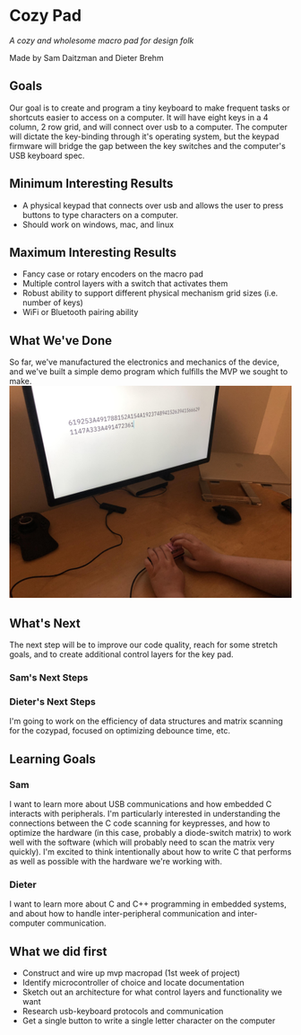 # Cozy Pad
*A cozy and wholesome macro pad for design folk*

Made by Sam Daitzman and Dieter Brehm

##  Goals
Our goal is to create and program a tiny keyboard to make frequent tasks or
shortcuts easier to access on a computer. It will have eight keys in a 4 column,
2 row grid, and will connect over usb to a computer. The computer will dictate
the key-binding through it's operating system, but the keypad firmware will
bridge the gap between the key switches and the computer's USB keyboard spec.

## Minimum Interesting Results
* A physical keypad that connects over usb and allows the user to press buttons
  to type characters on a computer.
* Should work on windows, mac, and linux

## Maximum Interesting Results
* Fancy case or rotary encoders on the macro pad
* Multiple control layers with a switch that activates them
* Robust ability to support different physical mechanism grid sizes
(i.e. number of keys)
* WiFi or Bluetooth pairing ability

## What We've Done
So far, we've manufactured the electronics and mechanics of the device, and we've built a simple demo program which fulfills the MVP we sought to make.
![photo of the keyboard in use](../process-photos/demo1.jpg)

## What's Next
The next step will be to improve our code quality, reach for some stretch goals,
and to create additional control layers for the key pad.

### Sam's Next Steps


### Dieter's Next Steps
I'm going to work on the efficiency of data structures and matrix scanning for
the cozypad, focused on optimizing debounce time, etc.

## Learning Goals
### Sam
I want to learn more about USB communications and how embedded C interacts with
peripherals. I'm particularly interested in understanding the connections
between the C code scanning for keypresses, and how to optimize the hardware
(in this case, probably a diode-switch matrix) to work well with the software
(which will probably need to scan the matrix very quickly). I'm excited to think
intentionally about how to write C that performs as well as possible with the
hardware we're working with.

### Dieter
I want to learn more about C and C++ programming in embedded systems, and about
how to handle inter-peripheral communication and inter-computer communication.

## What we did first
* Construct and wire up mvp macropad (1st week of project)
* Identify microcontroller of choice and locate documentation
* Sketch out an architecture for what control layers and functionality we want
* Research usb-keyboard protocols and communication
* Get a single button to write a single letter character on the computer
